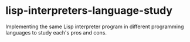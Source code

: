 # lisp-interpreters-language-study
Implementing the same Lisp interpreter program in different programming languages to study each's pros and cons.
